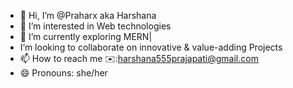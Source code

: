 - 👋 Hi, I’m @Praharx aka Harshana
- 👀 I’m interested in Web technologies 
- 🌱 I’m currently exploring MERN|
- I’m looking to collaborate on innovative & value-adding Projects
- 📫 How to reach me ✉️:harshana555prajapati@gmail.com
- 😄 Pronouns: she/her

<!---
Praharx/Praharx is a ✨ special ✨ repository because its `README.md` (this file) appears on your GitHub profile.
You can click the Preview link to take a look at your changes.
--->
